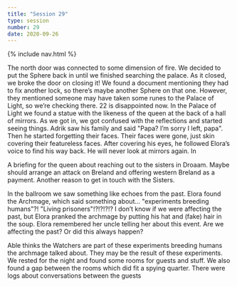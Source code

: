 ```yaml
---
title: "Session 29"
type: session
number: 29
date: 2020-09-26
---
```


{% include nav.html %}

The north door was connected to some dimension of fire. We decided to put the Sphere back in until we finished searching the palace. As it closed, we broke the door on closing it! We found a document mentioning they had to fix another lock, so there’s maybe another Sphere on that one. However, they mentioned someone may have taken some runes to the Palace of Light, so we’re checking there. 22 is disappointed now.
In the Palace of Light we found a statue with the likeness of the queen at the back of a hall of mirrors. As we got in, we got confused with the reflections and started seeing things. Adrik saw his family and said "Papa? I’m sorry I left, papa". Then he started forgetting their faces. Their faces were gone, just skin covering their featureless faces. After covering his eyes, he followed Elora’s voice to find his way back. He will never look at mirrors again.
In

A briefing for the queen about reaching out to the sisters in Droaam. Maybe should arrange an attack on Breland and offering western Breland as a payment. Another reason to get in touch with the Sisters.


In the ballroom we saw something like echoes from the past. Elora found the Archmage, which said something about... "experiments breeding humans"?! "Living prisoners"!?!?!?!?
I don’t know if we were affecting the past, but Elora pranked the archmage by putting his hat and (fake) hair in the soup. Elora remembered her uncle telling her about this event. Are we affecting the past? Or did this always happen?

Able thinks the Watchers are part of these experiments breeding humans the archmage talked about. They may be the result of these experiments.
We rested for the night and found some rooms for guests and stuff. We also found a gap between the rooms which did fit a spying quarter. There were logs about conversations between the guests
